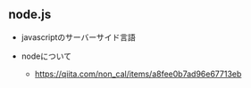 ## node.js
* javascriptのサーバーサイド言語

* nodeについて
    * https://qiita.com/non_cal/items/a8fee0b7ad96e67713eb
